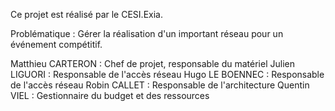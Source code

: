 Ce projet est réalisé par le CESI.Exia.

Problématique     :
Gérer la réalisation d'un important réseau pour un événement compétitif.


Matthieu CARTERON	: Chef de projet, responsable du matériel
Julien LIGUORI		: Responsable de l'accès réseau
Hugo LE BOENNEC	  : Responsable de l'accès réseau
Robin CALLET		  : Responsable de l'architecture
Quentin VIEL		  : Gestionnaire du budget et des ressources
